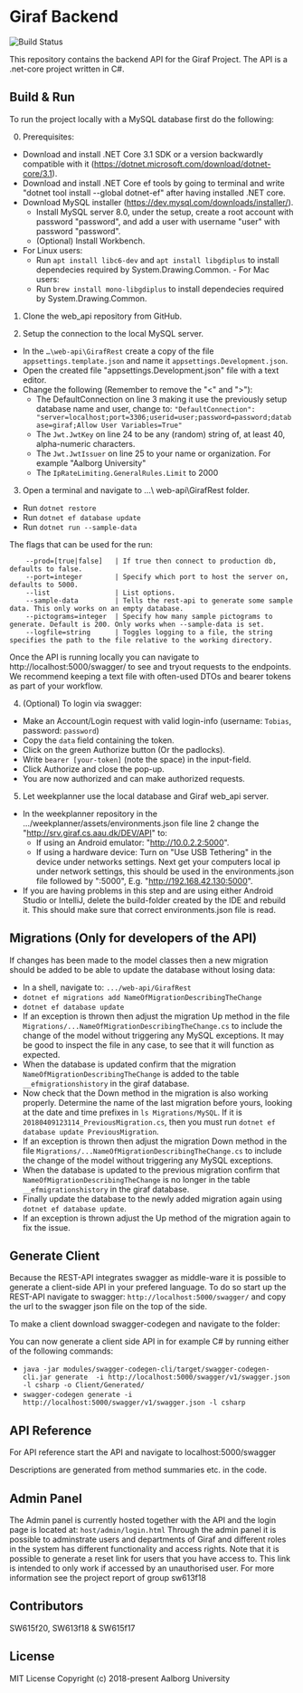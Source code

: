 # Giraf Backend

![Build Status](https://github.com/aau-giraf/web-api/workflows/.NET%20Core/badge.svg)

This repository contains the backend API for the Giraf Project. The API is a .net-core project written in C#.

## Build & Run

To run the project locally with a MySQL database first do the following:

0. Prerequisites:
  - Download and install .NET Core 3.1 SDK or a version backwardly compatible with it (https://dotnet.microsoft.com/download/dotnet-core/3.1).
  - Download and install .NET Core ef tools by going to terminal and write "dotnet tool install --global dotnet-ef" after having installed .NET core. 
  - Download MySQL installer (https://dev.mysql.com/downloads/installer/).
      * Install MySQL server 8.0, under the setup, create a root account with password "password", and add a user with username "user" with password "password".
    * (Optional) Install Workbench.
  - For Linux users:
      * Run `apt install libc6-dev` and `apt install libgdiplus` to install dependecies required by System.Drawing.Common.  - For Mac users:
      * Run `brew install mono-libgdiplus` to install dependecies required by System.Drawing.Common.
    
1. Clone the web_api repository from GitHub.

2. Setup the connection to the local MySQL server.
  - In the `…\web-api\GirafRest` create a copy of the file `appsettings.template.json` and name it `appsettings.Development.json`.
  - Open the created file "appsettings.Development.json" file with a text editor.
  - Change the following (Remember to remove the "<" and ">"): 
    * The DefaultConnection on line 3 making it use the previously setup database name and user, change to: `"DefaultConnection": "server=localhost;port=3306;userid=user;password=password;database=giraf;Allow User Variables=True"`
    * The `Jwt.JwtKey` on line 24 to be any (random) string of, at least 40, alpha-numeric characters.
    * The `Jwt.JwtIssuer` on line 25 to your name or organization. For example "Aalborg University"
    * The `IpRateLimiting.GeneralRules.Limit` to 2000
 
3. Open a terminal and navigate to …\ web-api\GirafRest folder.
  - Run `dotnet restore`  
  - Run `dotnet ef database update`
  - Run `dotnet run --sample-data`

The flags that can be used for the run:

        --prod=[true|false]   | If true then connect to production db, defaults to false.
        --port=integer        | Specify which port to host the server on, defaults to 5000.
        --list                | List options.
        --sample-data         | Tells the rest-api to generate some sample data. This only works on an empty database.
        --pictograms=integer  | Specify how many sample pictograms to generate. Default is 200. Only works when --sample-data is set.
        --logfile=string      | Toggles logging to a file, the string specifies the path to the file relative to the working directory.

Once the API is running locally you can navigate to http://localhost:5000/swagger/ to see and tryout requests to the endpoints. We recommend keeping a text file with often-used DTOs and bearer tokens as part of your workflow.

4. (Optional) To login via swagger:
  - Make an Account/Login request with valid login-info (username: `Tobias`, password: `password`)
  - Copy the `data` field containing the token.
  - Click on the green Authorize button (Or the padlocks).
  - Write `bearer [your-token]` (note the space) in the input-field. 
  - Click Authorize and close the pop-up. 
  - You are now authorized and can make authorized requests.

5. Let weekplanner use the local database and Giraf web_api server.
  - In the weekplanner repository in the …/weekplanner/assets/environments.json file line 2 change the "http://srv.giraf.cs.aau.dk/DEV/API" to:
    * If using an Android emulator: "http://10.0.2.2:5000". 
    * If using a hardware device: Turn on "Use USB Tethering" in the device under networks settings. Next get your computers local ip under network settings, this should be used in the environments.json file followed by ":5000", E.g. "http://192.168.42.130:5000". 
  - If you are having problems in this step and are using either Android Studio or IntelliJ, delete the build-folder created by the IDE and rebuild it. This should make sure that correct environments.json file is read.  

## Migrations (Only for developers of the API)
If changes has been made to the model classes then a new migration should be added to be able to update the database without losing data:
  - In a shell, navigate to: `.../web-api/GirafRest`
  - `dotnet ef migrations add NameOfMigrationDescribingTheChange`
  - `dotnet ef database update`
  - If an exception is thrown then adjust the migration Up method in the file `Migrations/...NameOfMigrationDescribingTheChange.cs` to include the change of the model without triggering any MySQL exceptions. It may be good to inspect the file in any case, to see that it will function as expected.
  - When the database is updated confirm that the migration `NameOfMigrationDescribingTheChange` is added to the table `__efmigrationshistory` in the giraf database.
  - Now check that the Down method in the migration is also working properly. Determine the name of the last migration before yours, looking at the date and time prefixes in `ls Migrations/MySQL`. If it is `20180409123114_PreviousMigration.cs`, then you must run `dotnet ef database update PreviousMigration`.
  - If an exception is thrown then adjust the migration Down method in the file `Migrations/...NameOfMigrationDescribingTheChange.cs` to include the change of the model without triggering any MySQL exceptions.
  - When the database is updated to the previous migration confirm that `NameOfMigrationDescribingTheChange` is no longer in the table `__efmigrationshistory` in the giraf database.
  - Finally update the database to the newly added migration again using `dotnet ef database update`. 
  - If an exception is thrown adjust the Up method of the migration again to fix the issue. 

## Generate Client
Because the REST-API integrates swagger as middle-ware it is possible to generate a client-side API in your prefered language. To do so start up the REST-API navigate to swagger: `http://localhost:5000/swagger/` and copy the url to the swagger json file on the top of the side.

To make a client download swagger-codegen and navigate to the folder:

You can now generate a client side API in for example C# by running either of the following commands:
  - `java -jar modules/swagger-codegen-cli/target/swagger-codegen-cli.jar generate  -i http://localhost:5000/swagger/v1/swagger.json -l csharp -o Client/Generated/` 
  - `swagger-codegen generate -i http://localhost:5000/swagger/v1/swagger.json -l csharp`

## API Reference

For API reference start the API and navigate to localhost:5000/swagger

Descriptions are generated from method summaries etc. in the code.

## Admin Panel
The Admin panel is currently hosted together with the API and the login page is located at: `host/admin/login.html`
Through the admin panel it is possible to adminstrate users and departments of Giraf and different roles in the system has different functionality and access rights.
Note that it is possible to generate a reset link for users that you have access to. This link is intended to only work if accessed by an unauthorised user.
For more information see the project report of group sw613f18

## Contributors

SW615f20, SW613f18 & SW615f17

## License
MIT License
Copyright (c) 2018-present Aalborg University
